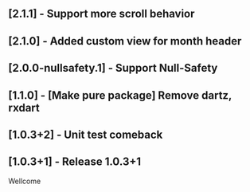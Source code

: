 ## [2.1.1] - Support more scroll behavior

## [2.1.0] - Added custom view for month header 

## [2.0.0-nullsafety.1] - Support Null-Safety

## [1.1.0] - [Make pure package] Remove dartz, rxdart

## [1.0.3+2] - Unit test comeback

## [1.0.3+1] - Release 1.0.3+1

Wellcome



